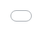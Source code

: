 +++
# A Demo section created with the Blank widget.
# Any elements can be added in the body: https://sourcethemes.com/academic/docs/writing-markdown-latex/
# Add more sections by duplicating this file and customizing to your requirements.

widget = "blank"  # See https://sourcethemes.com/academic/docs/page-builder/
headless = true  # This file represents a page section.
active = true  # Activate this widget? true/false
weight = 35  # Order that this section will appear.

title = "Park Visits"
subtitle = ""

[design]
  # Choose how many columns the section has. Valid values: 1 or 2.
  columns = "2"

[design.background]
  # Apply a background color, gradient, or image.
  #   Uncomment (by removing `#`) an option to apply it.
  #   Choose a light or dark text color by setting `text_color_light`.
  #   Any HTML color name or Hex value is valid.

  # Background color.
  # color = "navy"
  
  # Background gradient.
  # gradient_start = "DarkGreen"
  # gradient_end = "ForestGreen"
  
  # Background image.
  # image = "image.jpg"  # Name of image in `static/img/`.
  # image_darken = 0.6  # Darken the image? Range 0-1 where 0 is transparent and 1 is opaque.

  # Text color (true=light or false=dark).
  text_color_light = true

[design.spacing]
  # Customize the section spacing. Order is top, right, bottom, left.
  # padding = ["20px", "0", "20px", "0"]

[advanced]
 # Custom CSS. 
 css_style = ""
 
 # CSS class.
 css_class = ""

+++

<div class="post-entry">
  <div class="fluid-wrapper">
        <!-- <iframe src="https://www.google.com/maps/d/embed?mid=zrDmp80aDobM.k4qqjBrgs71A" width="640" height="480"></iframe> -->
        <!-- <iframe src="https://maphub.net/embed/2655" frameborder="0" allowfullscreen width="640" height="480"></iframe> -->
    <style>.embed-container {position: unset; padding-bottom: 75%; height: 0; max-width: 100%;} .embed-container iframe, .embed-container object, .embed-container iframe{position: absolute; top: 0; left: 0; width: 100%; height: 100%;} small{position: absolute; z-index: 40; bottom: 0; margin-bottom: -15px;}</style>
    <div class="embed-container">
      <iframe width="640" height="480" frameborder="0" scrolling="no" marginheight="0" marginwidth="0" title="National Geographic Map-Park Visits" src="//www.arcgis.com/apps/Embed/index.html?webmap=12e3b9ea23da4ce9a6a24b4a6306555a&amp;extent=-128.4971,22.6261,-63.5898,52.2627&amp;zoom=true&amp;previewImage=false&amp;scale=true&amp;basemap_gallery=true&amp;disable_scroll=false&amp;theme=light"></iframe>
    </div>
  </div>
</div>